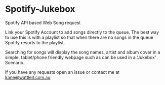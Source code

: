 # Spotify-Jukebox
Spotify API based Web Song request 

Link your Spotify Account to add songs directly to the queue. 
The best way to use this is with a playlist so that when there
are no songs in the queue Spotify resorts to the playlist.

Searching for songs will display the song names, artist and album
cover in a simple, tablet/phone friendly webpage such as can be 
used in a 'Jukebox' Scenario.

If you have any requests open an issue or contact me at kane@wattleit.com.au
